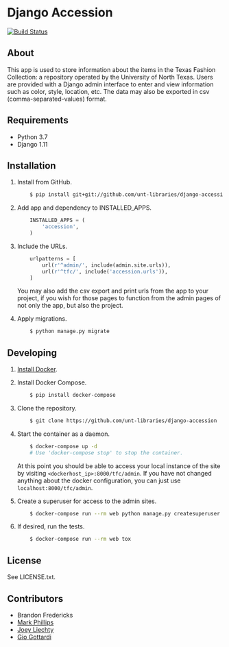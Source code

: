 Django Accession
================

[![Build Status](https://travis-ci.org/unt-libraries/django-accession.svg?branch=master)](https://travis-ci.org/unt-libraries/django-accession)


About
-----

This app is used to store information about the items in the Texas Fashion
Collection: a repository operated by the University of North Texas. Users are
provided with a Django admin interface to enter and view information such as
color, style, location, etc. The data may also be exported in csv
(comma-separated-values) format.


Requirements
------------

* Python 3.7
* Django 1.11


Installation
------------

1. Install from GitHub.
    ```sh
        $ pip install git+git://github.com/unt-libraries/django-accession.git
    ```

2. Add app and dependency to INSTALLED_APPS.
    ```python
        INSTALLED_APPS = (
            'accession',
        )
    ```

3. Include the URLs.
    ```python
        urlpatterns = [
            url(r'^admin/', include(admin.site.urls)),
            url(r'^tfc/', include('accession.urls')),
        ]
    ```
    You may also add the csv export and print urls from the app to
    your project, if you wish for those pages to function from the admin pages
    of not only the app, but also the project.

4. Apply migrations.
    ```sh
        $ python manage.py migrate
    ```


Developing
----------

1. [Install Docker](http://docs.docker.com/installation/).

2. Install Docker Compose.
    ```sh
        $ pip install docker-compose
    ```

3. Clone the repository.
    ```sh
        $ git clone https://github.com/unt-libraries/django-accession
    ```

4. Start the container as a daemon.
    ```sh
        $ docker-compose up -d
        # Use 'docker-compose stop' to stop the container.
    ```
    At this point you should be able to access your local instance of the site by visiting `<dockerhost_ip>:8000/tfc/admin`.
    If you have not changed anything about the docker configuration, you can just use `localhost:8000/tfc/admin`.

5. Create a superuser for access to the admin sites.
    ```sh
        $ docker-compose run --rm web python manage.py createsuperuser
    ```

6. If desired, run the tests.
    ```sh
        $ docker-compose run --rm web tox
    ```

License
-------

See LICENSE.txt.


Contributors
------------

* Brandon Fredericks
* [Mark Phillips](https://github.com/vphill)
* [Joey Liechty](https://github.com/yeahdef)
* [Gio Gottardi](https://github.com/somexpert)
